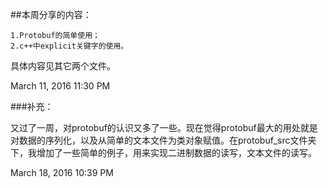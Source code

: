 ##本周分享的内容：

	1.Protobuf的简单使用；
	2.c++中explicit关键字的使用。

具体内容见其它两个文件。

March 11, 2016 11:30 PM

###补充：

又过了一周，对protobuf的认识又多了一些。现在觉得protobuf最大的用处就是对数据的序列化，以及从简单的文本文件为类对象赋值。在protobuf_src文件夹下，我增加了一些简单的例子，用来实现二进制数据的读写，文本文件的读写。
	
March 18, 2016 10:39 PM


